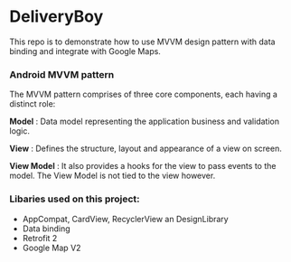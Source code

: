 # DeliveryBoy
This repo is to demonstrate how to use MVVM design pattern with data binding and integrate with Google Maps.

### Android MVVM pattern
The MVVM pattern comprises of three core components, each having a distinct role:

**Model** : Data model representing the application business and validation logic.

**View** : Defines the structure, layout and appearance of a view on screen.

**View Model** : It also provides a hooks for the view to pass events to the model. The View Model is not tied to the view however.



### Libaries used on this project:
* AppCompat, CardView, RecyclerView an DesignLibrary
* Data binding
* Retrofit 2
* Google Map V2
